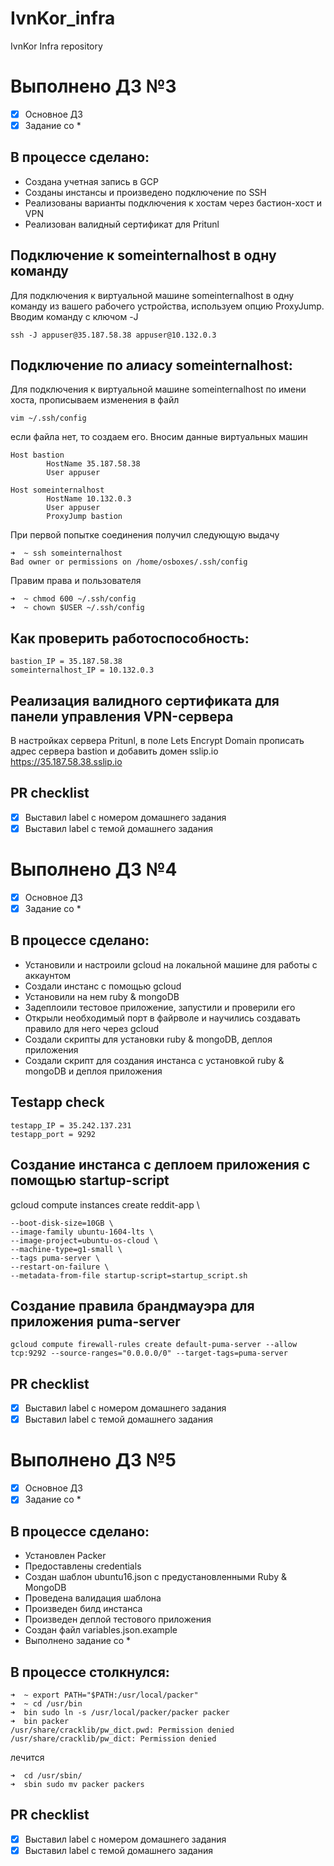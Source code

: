 # IvnKor_infra
IvnKor Infra repository
# Выполнено ДЗ №3

 - [x] Основное ДЗ
 - [x] Задание со *

## В процессе сделано:
 - Создана учетная запись в GCP
 - Созданы инстансы и произведено подключение по SSH
 - Реализованы варианты подключения к хостам через бастион-хост и VPN
 - Реализован валидный сертификат для Pritunl

## Подключение к someinternalhost в одну команду
Для подключения к виртуальной машине someinternalhost в одну
команду из вашего рабочего устройства, используем опцию ProxyJump. Вводим команду с ключом -J
```shell
ssh -J appuser@35.187.58.38 appuser@10.132.0.3
```
## Подключение по алиасу someinternalhost:
Для подключения к виртуальной машине someinternalhost по имени хоста, прописываем изменения в файл 
```shell
vim ~/.ssh/config
```
если файла нет, то создаем его.
Вносим данные виртуальных машин
```text
Host bastion
        HostName 35.187.58.38
        User appuser

Host someinternalhost
        HostName 10.132.0.3
        User appuser
        ProxyJump bastion
```
При первой попытке соединения получил следующую выдачу 
```shell
➜  ~ ssh someinternalhost 
Bad owner or permissions on /home/osboxes/.ssh/config
```
Правим права и пользователя
```shell
➜  ~ chmod 600 ~/.ssh/config
➜  ~ chown $USER ~/.ssh/config
```
## Как проверить работоспособность:
```shell
bastion_IP = 35.187.58.38
someinternalhost_IP = 10.132.0.3 
```
## Реализация валидного сертификата для панели управления VPN-сервера
В настройках сервера Pritunl, в поле Lets Encrypt Domain прописать адрес сервера bastion и добавить домен sslip.io
https://35.187.58.38.sslip.io

## PR checklist
 - [x] Выставил label с номером домашнего задания
 - [x] Выставил label с темой домашнего задания

# Выполнено ДЗ №4

 - [x] Основное ДЗ
 - [x] Задание со *

## В процессе сделано:
 - Установили и настроили gcloud на локальной машине для работы с аккаунтом
 - Создали инстанс с помощью gcloud
 - Установили на нем ruby & mongoDB
 - Задеплоили тестовое приложение, запустили и проверили его
 - Открыли необходимый порт в файрволе и научились создавать правило для него через gcloud
 - Создали скрипты для установки ruby & mongoDB, деплоя приложения
 - Создали скрипт для создания инстанса с установкой ruby & mongoDB и деплоя приложения
 ## Testapp check
```
testapp_IP = 35.242.137.231
testapp_port = 9292
```
## Создание инстанса с деплоем приложения с помощью startup-script
gcloud compute instances create reddit-app \ 
```shell
--boot-disk-size=10GB \
--image-family ubuntu-1604-lts \
--image-project=ubuntu-os-cloud \
--machine-type=g1-small \
--tags puma-server \
--restart-on-failure \
--metadata-from-file startup-script=startup_script.sh
```
## Создание правила брандмауэра для приложения puma-server
```shell
gcloud compute firewall-rules create default-puma-server --allow tcp:9292 --source-ranges="0.0.0.0/0" --target-tags=puma-server
```
## PR checklist
 - [x] Выставил label с номером домашнего задания
 - [x] Выставил label с темой домашнего задания

# Выполнено ДЗ №5

 - [x] Основное ДЗ
 - [x] Задание со *

## В процессе сделано:
 - Установлен Packer
 - Предоставлены credentials
 - Создан шаблон ubuntu16.json с предустановленными Ruby & MongoDB
 - Проведена валидация шаблона
 - Произведен билд инстанса
 - Произведен деплой тестового приложения
 - Создан файл variables.json.example
 - Выполнено задание со *

## В процессе столкнулся:
```shell
➜  ~ export PATH="$PATH:/usr/local/packer"
➜  ~ cd /usr/bin 
➜  bin sudo ln -s /usr/local/packer/packer packer
➜  bin packer
/usr/share/cracklib/pw_dict.pwd: Permission denied
/usr/share/cracklib/pw_dict: Permission denied
```
лечится
```shell
➜  cd /usr/sbin/ 
➜  sbin sudo mv packer packers
```
## PR checklist
 - [x] Выставил label с номером домашнего задания
 - [x] Выставил label с темой домашнего задания
